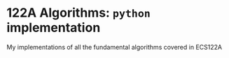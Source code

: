 # 122A Algorithms: `python` implementation

My implementations of all the fundamental algorithms covered in ECS122A
